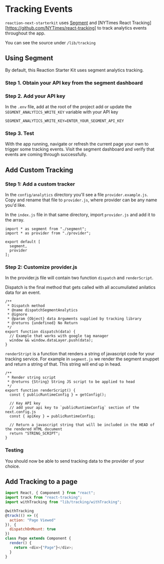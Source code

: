 # Tracking Events

`reaction-next-starterkit` uses [Segment](https://segment.com/) and [NYTimes React Tracking][https://github.com/NYTimes/react-tracking] to track analytics events throughout the app.

You can see the source under `/lib/tracking`

## Using Segment

By default, this Reaction Starter Kit uses segment analytics tracking.

### Step 1. Obtain your API key from the segment dashboard

### Step 2. Add your API key
In the `.env` file, add at the root of the project add or update the `SEGMENT_ANALYTICS_WRITE_KEY` variable with your API key

```
SEGMENT_ANALYTICS_WRITE_KEY=ENTER_YOUR_SEGMENT_API_KEY
```

### Step 3. Test

With the app running, navigate or refresh the current page your own to trigger some tracking events. Visit the segment dashboard and verify that events are coming through successfully.

## Add Custom Tracking

### Step 1: Add a custom tracker

In the `config/analytics` directory you'll see a file `provider.example.js`. Copy and rename that file to `provider.js`, where provider can be any name you'd like.

In the `index.js` file in that same directory, import `provider.js` and add it to the array.

```
import * as segment from "./segment";
import * as provider from "./provider";

export default [
  segment,
  provider
];
```

### Step 2: Customize provider.js

In the provider.js file will contain two function `dispatch` and `renderScript`.

Dispatch is the final method that gets called with all accumuliated anilatics data for an event.

```
/**
 * Dispatch method
 * @name dispatchSegmentAnalytics
 * @ignore
 * @param {Object} data Arguments supplied by tracking library
 * @returns {undefined} No Return
 */
export function dispatch(data) {
  // Example that works with google tag manager
  window && window.dataLayer.push(data);
}
```

`renderStript` is a function that renders a string of javascript code for your tracking service. For example in `segment.js` we render the segment snuppet and return a string of that. This string will end up in head.

```
/**
 * Render string script
 * @returns {String} String JS script to be applied to head
 */
export function renderScript() {
  const { publicRuntimeConfig } = getConfig();

  // Key API key
  // add your api key to `publicRuntimeConfig` section of the next.config.js
  const { apiKey } = publicRuntimeConfig;

  // Return a javascript string that will be included in the HEAD of the rendered HTML document
  return "STRING_SCRIPT";
}
```

### Testing

You should now be able to send tracking data to the provider of your choice.


## Add Tracking to a page

```js
import React, { Component } from "react";
import track from "react-tracking";
import withTracking from "lib/tracking/withTracking";

@withTracking
@track(() => ({
  action: "Page Viewed"
}), {
  dispatchOnMount: true
})
class Page extends Component {
  render() {
    return <div>{"Page"}</div>;
  }
}

```